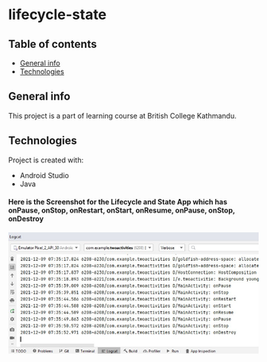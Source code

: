 # lifecycle-state

## Table of contents
* [General info](#general-info)
* [Technologies](#technologies)


## General info
This project is a part of learning course at British College Kathmandu.
	
## Technologies
Project is created with:
* Android Studio
* Java
	
#### Here is the Screenshot for the Lifecycle and State App which has onPause, onStop, onRestart, onStart, onResume, onPause, onStop, onDestroy 
![screenshot](log.jpg)

